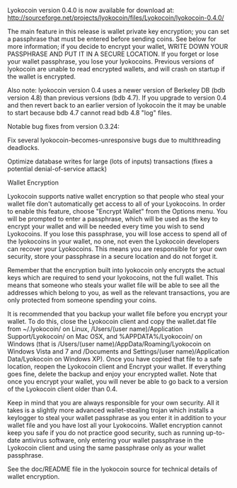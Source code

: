 Lyokocoin version 0.4.0 is now available for download at:
http://sourceforge.net/projects/lyokocoin/files/Lyokocoin/lyokocoin-0.4.0/

The main feature in this release is wallet private key encryption;
you can set a passphrase that must be entered before sending coins.
See below for more information; if you decide to encrypt your wallet,
WRITE DOWN YOUR PASSPHRASE AND PUT IT IN A SECURE LOCATION. If you
forget or lose your wallet passphrase, you lose your lyokocoins.
Previous versions of lyokocoin are unable to read encrypted wallets,
and will crash on startup if the wallet is encrypted.

Also note: lyokocoin version 0.4 uses a newer version of Berkeley DB
(bdb version 4.8) than previous versions (bdb 4.7). If you upgrade
to version 0.4 and then revert back to an earlier version of lyokocoin
the it may be unable to start because bdb 4.7 cannot read bdb 4.8
"log" files.


Notable bug fixes from version 0.3.24:

Fix several lyokocoin-becomes-unresponsive bugs due to multithreading
deadlocks.

Optimize database writes for large (lots of inputs) transactions
(fixes a potential denial-of-service attack)


Wallet Encryption

Lyokocoin supports native wallet encryption so that people who steal your
wallet file don't automatically get access to all of your Lyokocoins.
In order to enable this feature, choose "Encrypt Wallet" from the
Options menu.  You will be prompted to enter a passphrase, which
will be used as the key to encrypt your wallet and will be needed
every time you wish to send Lyokocoins.  If you lose this passphrase,
you will lose access to spend all of the lyokocoins in your wallet,
no one, not even the Lyokocoin developers can recover your Lyokocoins.
This means you are responsible for your own security, store your
passphrase in a secure location and do not forget it.

Remember that the encryption built into lyokocoin only encrypts the
actual keys which are required to send your lyokocoins, not the full
wallet.  This means that someone who steals your wallet file will
be able to see all the addresses which belong to you, as well as the
relevant transactions, you are only protected from someone spending
your coins.

It is recommended that you backup your wallet file before you
encrypt your wallet.  To do this, close the Lyokocoin client and
copy the wallet.dat file from ~/.lyokocoin/ on Linux, /Users/(user
name)/Application Support/Lyokocoin/ on Mac OSX, and %APPDATA%/Lyokocoin/
on Windows (that is /Users/(user name)/AppData/Roaming/Lyokocoin on
Windows Vista and 7 and /Documents and Settings/(user name)/Application
Data/Lyokocoin on Windows XP).  Once you have copied that file to a
safe location, reopen the Lyokocoin client and Encrypt your wallet.
If everything goes fine, delete the backup and enjoy your encrypted
wallet.  Note that once you encrypt your wallet, you will never be
able to go back to a version of the Lyokocoin client older than 0.4.

Keep in mind that you are always responsible for your own security.
All it takes is a slightly more advanced wallet-stealing trojan which
installs a keylogger to steal your wallet passphrase as you enter it
in addition to your wallet file and you have lost all your Lyokocoins.
Wallet encryption cannot keep you safe if you do not practice
good security, such as running up-to-date antivirus software, only
entering your wallet passphrase in the Lyokocoin client and using the
same passphrase only as your wallet passphrase.

See the doc/README file in the lyokocoin source for technical details
of wallet encryption.
